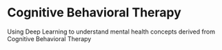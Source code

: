 # Cognitive Behavioral Therapy
Using Deep Learning to understand mental health concepts derived from Cognitive Behavioral Therapy
